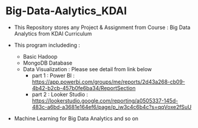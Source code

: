# Big-Data-Aalytics_KDAI

- This Repository stores any Project & Assignment from Course : Big Data Analytics from KDAI Curriculum
- This program includeding :
   - Basic Hadoop
   - MongoDB Database
   - Data Visualization : Please see detail from link below
     - part 1 : Power BI : https://app.powerbi.com/groups/me/reports/2d43a268-cb09-4b42-b2cb-457b0fe6ba34/ReportSection
     - part 2 : Looker Studio : https://lookerstudio.google.com/reporting/a0505337-145d-483c-a6bd-a3681e164ef6/page/p_iw3c4c6b4c?s=qqVoxe2fSuU
 
 - Machine Learning for Big Data Analytics
   and so on
   
   
